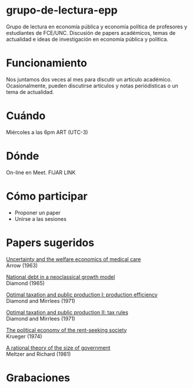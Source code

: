 # grupo-de-lectura-epp
Grupo de lectura en economía pública y economía política de profesores y estudiantes de FCE/UNC. Discusión de papers académicos, temas de actualidad e ideas de investigación en economía pública y política. 

# Funcionamiento
Nos juntamos dos veces al mes para discutir un artículo académico. Ocasionalmente, pueden discutirse artículos y notas periódisticas o un tema de actualidad.  

# Cuándo
Miércoles a las 6pm ART (UTC-3)

# Dónde
On-line en Meet. FIJAR LINK

# Cómo participar
- Proponer un paper
- Unirse a las sesiones

# Papers sugeridos

[Uncertainty and the welfare economics of medical care](https://www.dropbox.com/s/2ruo37w5v02fsr2/AER_1963_Arrow_Uncertainty_and_the_welfare_economics_of_medical_care.pdf?dl=1)  
Arrow (1963) 

[National debt in a neoclassical growth model](https://www.dropbox.com/s/4u7vvk09mtj3not/AER_1965_Diamond_National_debt_in_a_neoclassical_growth_model.pdf?dl=1)  
Diamond (1965) 

[Optimal taxation and public production I: production efficiency](https://www.dropbox.com/s/kprrre62fxxzniu/AER_1971_Diamond_Mirrlees_Optimal_taxation_and_public_production_I_production_efficiency.pdf?dl=1)  
Diamond and Mirrlees (1971)

[Optimal taxation and public production II: tax rules](https://www.dropbox.com/s/6vzicawabryutn6/AER_1971_Diamond_Mirrlees_Optimal_taxation_and_public_production_II_tax_rules.pdf?dl=1)  
Diamond and Mirrlees (1971) 

[The political economy of the rent-seeking society](https://www.dropbox.com/s/lwst4500t1slm04/AER_1974_Krueger_The_political_economy_of_the_rent_seeking_society.pdf?dl=1)  
Krueger (1974)

[A rational theory of the size of government](https://www.dropbox.com/s/6eo06nwuznvt6kg/JPE_1981_Meltzer_Richard_A_rational_theory_of_the_size_of_government.pdf?dl=0)  
Meltzer and Richard (1981)

# Grabaciones




